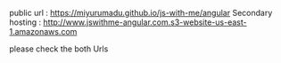public url : https://miyurumadu.github.io/js-with-me/angular
Secondary hosting : http://www.jswithme-angular.com.s3-website-us-east-1.amazonaws.com

please check the both Urls
